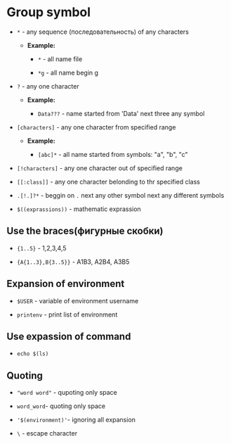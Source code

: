 # Group symbol

- `*` - any sequence (последовательность) of any characters

	- **Example:**

		- `*` - all name file

		- `*g` - all name begin g
		
- `?` - any one character

	- **Example:**

		- `Data???` - name started from 'Data' next three any symbol

- `[characters]` - any one character from  specified range

	- **Example:**

		- `[abc]*` - all name started from symbols: "a", "b", "c"
 
- `[!characters]` - any one character out of specified range

- `[[:class]]` - any one character belonding to thr specified class

- `.[!.]?*` - beggin on `.` next any other symbol next any different symbols

- `$((exprassions))` - mathematic exprassion

## Use the braces(фигурные скобки)

- `{1..5}` - 1,2,3,4,5

- `{A{1..3},B{3..5}}` - A1B3, A2B4, A3B5  

## Expansion of environment

- `$USER` - variable of environment username

- `printenv` - print list of environment

## Use expassion of command 

- `echo $(ls)`

## Quoting

- `"word word"` - qupoting only space

- `word_word`- quoting only space

- `'$(environment)'`- ignoring all expansion

- `\` - escape character
